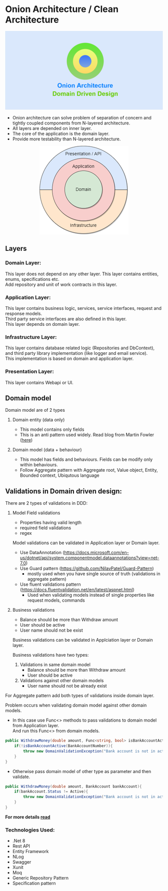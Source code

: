 # Onion Architecture / Clean Architecture

<p align="center">
<img src="https://raw.githubusercontent.com/NilavPatel/dotnet-onion-architecture/main/docs/ddd-banner.png">
</p>

- Onion architecture can solve problem of separation of concern and tightly coupled components from N-layered architecture.
- All layers are depended on inner layer.
- The core of the application is the domain layer.
- Provide more testability than N-layered architecture.

<p align="center">
<img src="https://raw.githubusercontent.com/NilavPatel/dotnet-onion-architecture/main/docs/dotnet-onion-architecture.png">
</p>

## Layers

### Domain Layer:

This layer does not depend on any other layer. This layer contains entities, enums, specifications etc.  
Add repository and unit of work contracts in this layer.

### Application Layer:

This layer contains business logic, services, service interfaces, request and response models.  
Third party service interfaces are also defined in this layer.  
This layer depends on domain layer.  

### Infrastructure Layer:

This layer contains database related logic (Repositories and DbContext), and third party library implementation (like logger and email service).  
This implementation is based on domain and application layer.

### Presentation Layer:

This layer contains Webapi or UI.

## Domain model

Domain model are of 2 types

1. Domain entity (data only)
	- This model contains only fields
    - This is an anti pattern used widely. Read blog from Martin Fowler (<a href="https://martinfowler.com/bliki/AnemicDomainModel.html">here</a>)

2. Domain model (data + behaviour)
	- This model has fields and behaviours. Fields can be modify only within behaviours.
	- Follow Aggregate pattern with Aggregate root, Value object, Entity, Bounded context, Ubiqutous language

## Validations in Domain driven design:

There are 2 types of validations in DDD:
1. Model Field validations
	- Properties having valid length
    - required field validations
    - regex

    Model validations can be validated in Application layer or Domain layer.

    - Use DataAnnotation (https://docs.microsoft.com/en-us/dotnet/api/system.componentmodel.dataannotations?view=net-7.0)
    - Use Guard pattern (https://github.com/NilavPatel/Guard-Pattern)
        - mostly used when you have single source of truth (validations in aggregate pattern)
    - Use fluent validations pattern (https://docs.fluentvalidation.net/en/latest/aspnet.html)
        - Used when validating models instead of single properties like request models, commands

2. Business validations
	- Balance should be more than Withdraw amount
	- User should be active 
	- User name should not be exist

    Business validations can be validated in Applciation layer or Domain layer.

    Business validations have two types:

    1. Validations in same domain model
        - Balance should be more than Withdraw amount
        - User should be active 
    2. Validations against other domain models
        - User name should not be already exist

For Aggregate pattern add both types of validations inside domain layer.  
  
Problem occurs when validating domain model against other domain models.  
  
- In this case use Func<> methods to pass validations to domain model from Application layer.  
And run this Func<> from domain models.  
````csharp
public WithdrawMoney(double amount, Func<string, bool> isBankAccountActive){
    if(!isBankAccountActive(BankAccountNumber)){
        throw new DomainValidationException("Bank account is not in active state");
    }
}
````  

- Otherwise pass domain model of other type as parameter and then validate.
````csharp
public WithdrawMoney(double amount, BankAccount bankAccount){
    if(bankAccount.Status != Active){
        throw new DomainValidationException("Bank account is not in active state");
    }
}
````  

**For more details <a target="_blank" href="https://docs.microsoft.com/en-us/dotnet/architecture/microservices/microservice-ddd-cqrs-patterns/ddd-oriented-microservice">read</a>**

### Technologies Used:

- .Net 8
- Rest API
- Entity Framework
- NLog
- Swagger
- Xunit
- Moq
- Generic Repository Pattern
- Specification pattern
